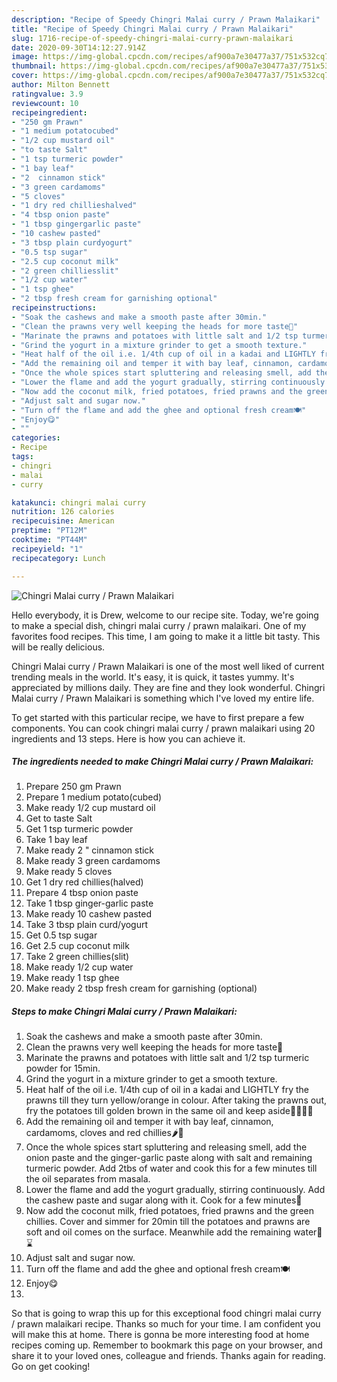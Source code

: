 ```yaml
---
description: "Recipe of Speedy Chingri Malai curry / Prawn Malaikari"
title: "Recipe of Speedy Chingri Malai curry / Prawn Malaikari"
slug: 1716-recipe-of-speedy-chingri-malai-curry-prawn-malaikari
date: 2020-09-30T14:12:27.914Z
image: https://img-global.cpcdn.com/recipes/af900a7e30477a37/751x532cq70/chingri-malai-curry-prawn-malaikari-recipe-main-photo.jpg
thumbnail: https://img-global.cpcdn.com/recipes/af900a7e30477a37/751x532cq70/chingri-malai-curry-prawn-malaikari-recipe-main-photo.jpg
cover: https://img-global.cpcdn.com/recipes/af900a7e30477a37/751x532cq70/chingri-malai-curry-prawn-malaikari-recipe-main-photo.jpg
author: Milton Bennett
ratingvalue: 3.9
reviewcount: 10
recipeingredient:
- "250 gm Prawn"
- "1 medium potatocubed"
- "1/2 cup mustard oil"
- "to taste Salt"
- "1 tsp turmeric powder"
- "1 bay leaf"
- "2  cinnamon stick"
- "3 green cardamoms"
- "5 cloves"
- "1 dry red chillieshalved"
- "4 tbsp onion paste"
- "1 tbsp gingergarlic paste"
- "10 cashew pasted"
- "3 tbsp plain curdyogurt"
- "0.5 tsp sugar"
- "2.5 cup coconut milk"
- "2 green chilliesslit"
- "1/2 cup water"
- "1 tsp ghee"
- "2 tbsp fresh cream for garnishing optional"
recipeinstructions:
- "Soak the cashews and make a smooth paste after 30min."
- "Clean the prawns very well keeping the heads for more taste🦐"
- "Marinate the prawns and potatoes with little salt and 1/2 tsp turmeric powder for 15min."
- "Grind the yogurt in a mixture grinder to get a smooth texture."
- "Heat half of the oil i.e. 1/4th cup of oil in a kadai and LIGHTLY fry the prawns till they turn yellow/orange in colour. After taking the prawns out, fry the potatoes till golden brown in the same oil and keep aside🍤🍤🥔🍟"
- "Add the remaining oil and temper it with bay leaf, cinnamon, cardamoms, cloves and red chillies🌶️🍂"
- "Once the whole spices start spluttering and releasing smell, add the onion paste and the ginger-garlic paste along with salt and remaining turmeric powder. Add 2tbs of water and cook this for a few minutes till the oil separates from masala."
- "Lower the flame and add the yogurt gradually, stirring continuously. Add the cashew paste and sugar along with it. Cook for a few minutes🥘"
- "Now add the coconut milk, fried potatoes, fried prawns and the green chillies. Cover and simmer for 20min till the potatoes and prawns are soft and oil comes on the surface. Meanwhile add the remaining water🥥⌛"
- "Adjust salt and sugar now."
- "Turn off the flame and add the ghee and optional fresh cream🍽️"
- "Enjoy😋"
- ""
categories:
- Recipe
tags:
- chingri
- malai
- curry

katakunci: chingri malai curry 
nutrition: 126 calories
recipecuisine: American
preptime: "PT12M"
cooktime: "PT44M"
recipeyield: "1"
recipecategory: Lunch

---
```



![Chingri Malai curry / Prawn Malaikari](https://img-global.cpcdn.com/recipes/af900a7e30477a37/751x532cq70/chingri-malai-curry-prawn-malaikari-recipe-main-photo.jpg)

Hello everybody, it is Drew, welcome to our recipe site. Today, we're going to make a special dish, chingri malai curry / prawn malaikari. One of my favorites food recipes. This time, I am going to make it a little bit tasty. This will be really delicious.

Chingri Malai curry / Prawn Malaikari is one of the most well liked of current trending meals in the world. It's easy, it is quick, it tastes yummy. It's appreciated by millions daily. They are fine and they look wonderful. Chingri Malai curry / Prawn Malaikari is something which I've loved my entire life.




To get started with this particular recipe, we have to first prepare a few components. You can cook chingri malai curry / prawn malaikari using 20 ingredients and 13 steps. Here is how you can achieve it.

<!--inarticleads1-->

##### The ingredients needed to make Chingri Malai curry / Prawn Malaikari:

1. Prepare 250 gm Prawn
1. Prepare 1 medium potato(cubed)
1. Make ready 1/2 cup mustard oil
1. Get to taste Salt
1. Get 1 tsp turmeric powder
1. Take 1 bay leaf
1. Make ready 2 &#34; cinnamon stick
1. Make ready 3 green cardamoms
1. Make ready 5 cloves
1. Get 1 dry red chillies(halved)
1. Prepare 4 tbsp onion paste
1. Take 1 tbsp ginger-garlic paste
1. Make ready 10 cashew pasted
1. Take 3 tbsp plain curd/yogurt
1. Get 0.5 tsp sugar
1. Get 2.5 cup coconut milk
1. Take 2 green chillies(slit)
1. Make ready 1/2 cup water
1. Make ready 1 tsp ghee
1. Make ready 2 tbsp fresh cream for garnishing (optional)




<!--inarticleads2-->

##### Steps to make Chingri Malai curry / Prawn Malaikari:

1. Soak the cashews and make a smooth paste after 30min.
1. Clean the prawns very well keeping the heads for more taste🦐
1. Marinate the prawns and potatoes with little salt and 1/2 tsp turmeric powder for 15min.
1. Grind the yogurt in a mixture grinder to get a smooth texture.
1. Heat half of the oil i.e. 1/4th cup of oil in a kadai and LIGHTLY fry the prawns till they turn yellow/orange in colour. After taking the prawns out, fry the potatoes till golden brown in the same oil and keep aside🍤🍤🥔🍟
1. Add the remaining oil and temper it with bay leaf, cinnamon, cardamoms, cloves and red chillies🌶️🍂
1. Once the whole spices start spluttering and releasing smell, add the onion paste and the ginger-garlic paste along with salt and remaining turmeric powder. Add 2tbs of water and cook this for a few minutes till the oil separates from masala.
1. Lower the flame and add the yogurt gradually, stirring continuously. Add the cashew paste and sugar along with it. Cook for a few minutes🥘
1. Now add the coconut milk, fried potatoes, fried prawns and the green chillies. Cover and simmer for 20min till the potatoes and prawns are soft and oil comes on the surface. Meanwhile add the remaining water🥥⌛
1. Adjust salt and sugar now.
1. Turn off the flame and add the ghee and optional fresh cream🍽️
1. Enjoy😋
1. 




So that is going to wrap this up for this exceptional food chingri malai curry / prawn malaikari recipe. Thanks so much for your time. I am confident you will make this at home. There is gonna be more interesting food at home recipes coming up. Remember to bookmark this page on your browser, and share it to your loved ones, colleague and friends. Thanks again for reading. Go on get cooking!
